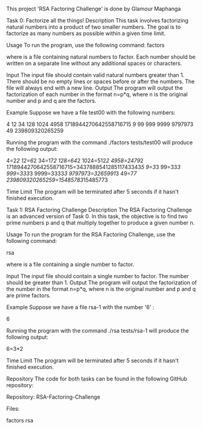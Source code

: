 This project 'RSA Factoring Challenge' is done by Glamour Maphanga

Task 0: Factorize all the things!
Description
This task involves factorizing natural numbers into a product of two smaller numbers. The goal is to factorize as many numbers as possible within a given time limit.

Usage
To run the program, use the following command:
factors <file>

where <file> is a file containing natural numbers to factor. Each number should be written on a separate line without any additional spaces or characters.

Input
The input file should contain valid natural numbers greater than 1.
There should be no empty lines or spaces before or after the numbers.
The file will always end with a new line.
Output
The program will output the factorization of each number in the format n=p*q, where n is the original number and p and q are the factors.

Example
Suppose we have a file test00 with the following numbers:

4
12
34
128
1024
4958
1718944270642558716715
9
99
999
9999
9797973
49
239809320265259

Running the program with the command ./factors tests/test00 will produce the following output:

4=2*2
12=6*2
34=17*2
128=64*2
1024=512*2
4958=2479*2
1718944270642558716715=343788854128511743343*5
9=3*3
99=33*3
999=333*3
9999=3333*3
9797973=3265991*3
49=7*7
239809320265259=15485783*15485773

Time Limit
The program will be terminated after 5 seconds if it hasn't finished execution.

Task 1: RSA Factoring Challenge
Description
The RSA Factoring Challenge is an advanced version of Task 0. In this task, the objective is to find two prime numbers p and q that multiply together to produce a given number n.

Usage
To run the program for the RSA Factoring Challenge, use the following command:

rsa <file>

where <file> is a file containing a single number to factor.

Input
The input file should contain a single number to factor.
The number should be greater than 1.
Output
The program will output the factorization of the number in the format n=p*q, where n is the original number and p and q are prime factors.

Example
Suppose we have a file rsa-1 with the number '6' :

6

Running the program with the command ./rsa tests/rsa-1 will produce the following output:

6=3*2

Time Limit
The program will be terminated after 5 seconds if it hasn't finished execution.

Repository
The code for both tasks can be found in the following GitHub repository:

Repository: RSA-Factoring-Challenge

Files:

factors
rsa


